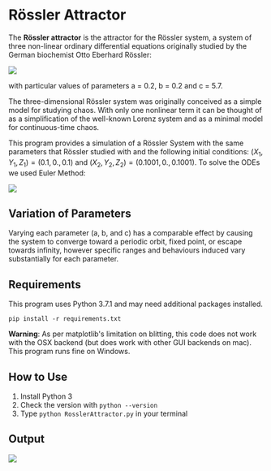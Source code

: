 # Rössler Attractor 

The **Rössler attractor** is the attractor for the Rössler system, a system of three non-linear ordinary differential equations originally studied by the German biochemist Otto Eberhard Rössler:

![](https://wikimedia.org/api/rest_v1/media/math/render/svg/f7451e7dd713793059138195cd66af25a20fcc3c) 

with particular values of parameters a = 0.2, b = 0.2 and c = 5.7. 

The three-dimensional Rössler system was originally conceived as a simple model for studying chaos. With only one nonlinear term it can be thought of as a simplification of the well-known Lorenz system and as a minimal model for continuous-time chaos.

This program provides a simulation of a Rössler System with the same parameters that Rössler studied with and the following initial conditions: $(X_1, Y_1, Z_1) = (0.1, 0., 0.1)$ and $(X_2, Y_2, Z_2) = (0.1001, 0., 0.1001)$. To solve the ODEs we used Euler Method:

![](https://wikimedia.org/api/rest_v1/media/math/render/svg/0df686bb7caa953daf6e0495aa9e1703e1be0ec4)

## Variation of Parameters
Varying each parameter (a, b, and c) has a comparable effect by causing the system to converge toward a periodic orbit, fixed point, or escape towards infinity, however specific ranges and behaviours induced vary substantially for each parameter. 

## Requirements 
This program uses Python 3.7.1 and may need additional packages installed.

```pip install -r requirements.txt```

**Warning**: As per matplotlib's limitation on blitting, this code does not work with the OSX backend (but does work with other GUI backends on mac). This program runs fine on Windows. 

## How to Use

1. Install Python 3
2. Check the version with ```python --version```
3. Type ```python RosslerAttractor.py``` in your terminal 

## Output

![](https://media.giphy.com/media/OZuagOigdmnY6E8FD6/giphy.gif)
